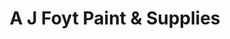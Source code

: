 ---
title: "A J Foyt Paint & Supplies"
url: /rosenberg/a-j-foyt-paint-und-supplies/
shop: Autoteile
---
